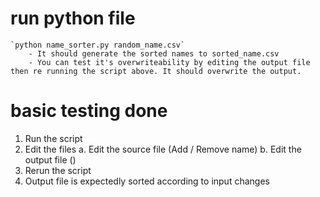 # run python file
    `python name_sorter.py random_name.csv`
        - It should generate the sorted names to sorted_name.csv
        - You can test it's overwriteability by editing the output file then re running the script above. It should overwrite the output.

# basic testing done
1. Run the script
2. Edit the files
    a. Edit the source file (Add / Remove name)
    b. Edit the output file ()
3. Rerun the script
4. Output file is expectedly sorted according to input changes